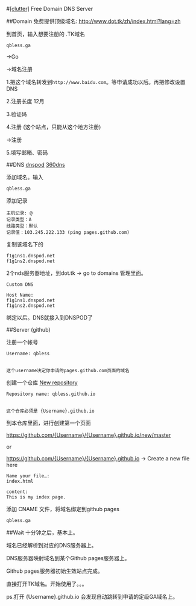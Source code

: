 #[[clutter]](/#clutter) Free Domain DNS Server

##Domain
免费提供顶级域名: http://www.dot.tk/zh/index.html?lang=zh

到首页，输入想要注册的 .TK域名
```
qbless.ga
```
->Go

->域名注册

1.把这个域名转发到``http://www.baidu.com``。等申请成功以后。再把修改设置DNS

2.注册长度 12月

3.验证码

4.注册 (这个站点，只能从这个地方注册)

->注册

5.填写邮箱、密码

##DNS
[dnspod](https://www.dnspod.cn/) [360dns](http://www.360dns.com/)

添加域名。输入
```
qbless.ga
```
添加记录
```
主机记录: @
记录类型：A
线路类型：默认
记录值：103.245.222.133 (ping pages.github.com)
```
复制该域名下的
```
f1g1ns1.dnspod.net
f1g1ns2.dnspod.net
```
2个nds服务器地址，到dot.tk -> go to domains 管理里面。
```
Custom DNS

Host Name: 
f1g1ns1.dnspod.net
f1g1ns2.dnspod.net
```
绑定以后。DNS就接入到DNSPOD了

##Server (github)

注册一个帐号
```
Username: qbless


这个username决定你申请的pages.github.com页面的域名
```

创建一个仓库 [New repository](https://github.com/new)
```
Repository name: qbless.github.io


这个仓库必须是 {Username}.github.io
```

到本仓库里面，进行创建第一个页面

https://github.com/{Username}/{Username}.github.io/new/master

or

https://github.com/{Username}/{Username}.github.io -> Create a new file here

```
Name your file…:
index.html

content:
This is my index page.
```

添加 CNAME 文件，将域名绑定到github pages

```
qbless.ga
```

##Wait
十分钟之后，基本上。

域名已经解析到对应的DNS服务器上。

DNS服务器映射域名到某个Github pages服务器上。

Github pages服务器初始生效站点完成。

直接打开TK域名。开始使用了。。。

ps.打开 {Username}.github.io 会发现自动跳转到申请的定级GA域名上。
